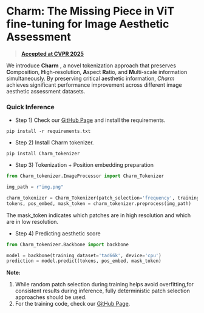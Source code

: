 # Charm: The Missing Piece in ViT fine-tuning for Image Aesthetic Assessment

> [**Accepted at CVPR 2025**](https://cvpr.thecvf.com/virtual/2025/poster/34423)<br>

We introduce **Charm** , a novel tokenization approach that preserves **C**omposition, **H**igh-resolution,
**A**spect **R**atio, and **M**ulti-scale information simultaneously. By preserving critical aesthetic information, <em> Charm </em> achieves significant performance improvement across different image aesthetic assessment datasets.


### Quick Inference

* Step 1) Check our [GitHub Page](https://github.com/FBehrad/Charm/) and install the requirements. 

```setup
pip install -r requirements.txt
```
* Step 2) Install Charm tokenizer.
```setup
pip install Charm_tokenizer
```

* Step 3) Tokenization + Position embedding preparation

[//]: # (![Charm tokenizer]&#40;charm.gif&#41;)
```python
from Charm_tokenizer.ImageProcessor import Charm_Tokenizer

img_path = r"img.png"

charm_tokenizer = Charm_Tokenizer(patch_selection='frequency', training_dataset='tad66k', without_pad_or_dropping=True)
tokens, pos_embed, mask_token = charm_tokenizer.preprocess(img_path)
```
The mask_token indicates which patches are in high resolution and which are in low resolution.


* Step 4) Predicting aesthetic score

```python
from Charm_tokenizer.Backbone import backbone

model = backbone(training_dataset='tad66k', device='cpu')
prediction = model.predict(tokens, pos_embed, mask_token)
```

**Note:**
1. While random patch selection during training helps avoid overfitting,for consistent results during inference, fully deterministic patch selection approaches should be used. 
2. For the training code, check our [GitHub Page](https://github.com/FBehrad/Charm/).
